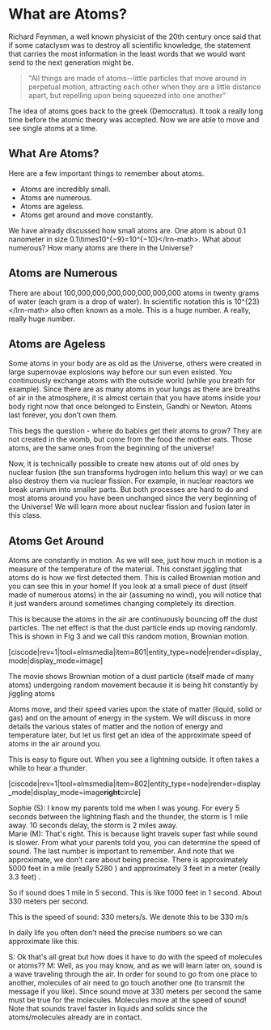 # What are Atoms?

Richard Feynman, a well known physicist of the 20th century once said that if some cataclysm was to destroy all scientific knowledge, the statement that carries the most information in the least words that we would want send to the next generation might be.

> "All things are made of atoms--little particles that move around in perpetual motion, attracting each other when they are a little distance apart, but repelling upon being squeezed into one another”

The idea of atoms goes back to the greek \(Democratus\). It took a really long time before the atomic theory was accepted. Now we are able to move and see single atoms at a time.

## What Are Atoms?

Here are a few important things to remember about atoms.

* Atoms are incredibly small.
* Atoms are numerous.
* Atoms are ageless.
* Atoms get around and move constantly.

We have already discussed how small atoms are. One atom is about 0.1 nanometer in size 0.1\times10^{−9}=10^{−10}&lt;/lrn-math&gt;. What about numerous? How many atoms are there in the Universe?

## Atoms are Numerous

There are about 100,000,000,000,000,000,000,000 atoms in twenty grams of water \(each gram is a drop of water\). In scientific notation this is 10^{23}&lt;/lrn-math&gt; also often known as a mole. This is a huge number. A really, really huge number.

## Atoms are Ageless

Some atoms in your body are as old as the Universe, others were created in large supernovae explosions way before our sun even existed. You continuously exchange atoms with the outside world \(while you breath for example\). Since there are as many atoms in your lungs as there are breaths of air in the atmosphere, it is almost certain that you have atoms inside your body right now that once belonged to Einstein, Gandhi or Newton. Atoms last forever, you don’t own them.

This begs the question - where do babies get their atoms to grow? They are not created in the womb, but come from the food the mother eats. Those atoms, are the same ones from the beginning of the universe!

Now, it is technically possible to create new atoms out of old ones by nuclear fusion \(the sun transforms hydrogen into helium this way\) or we can also destroy them via nuclear fission. For example, in nuclear reactors we break uranium into smaller parts. But both processes are hard to do and most atoms around you have been unchanged since the very beginning of the Universe! We will learn more about nuclear fission and fusion later in this class.

## Atoms Get Around

Atoms are constantly in motion. As we will see, just how much in motion is a measure of the temperature of the material. This constant jiggling that atoms do is how we first detected them. This is called Brownian motion and you can see this in your home! If you look at a small piece of dust \(itself made of numerous atoms\) in the air \(assuming no wind\), you will notice that it just wanders around sometimes changing completely its direction.

This is because the atoms in the air are continuously bouncing off the dust particles. The net effect is that the dust particle ends up moving randomly. This is shown in Fig 3 and we call this random motion, Brownian motion.

\[ciscode\|rev=1\|tool=elmsmedia\|item=801\|entity\_type=node\|render=display\_mode\|display\_mode=image\]

The movie shows Brownian motion of a dust particle \(itself made of many atoms\) undergoing random movement because it is being hit constantly by jiggling atoms

Atoms move, and their speed varies upon the state of matter \(liquid, solid or gas\) and on the amount of energy in the system. We will discuss in more details the various states of matter and the notion of energy and temperature later, but let us first get an idea of the approximate speed of atoms in the air around you.

This is easy to figure out. When you see a lightning outside. It often takes a while to hear a thunder.

\[ciscode\|rev=1\|tool=elmsmedia\|item=802\|entity\_type=node\|render=display\_mode\|display\_mode=image**right**circle\]

Sophie \(S\): I know my parents told me when I was young. For every 5 seconds between the lightning flash and the thunder, the storm is 1 mile away. 10 seconds delay, the storm is 2 miles away.  
Marie \(M\): That's right. This is because light travels super fast while sound is slower. From what your parents told you, you can determine the speed of sound. The last number is important to remember. And note that we approximate, we don’t care about being precise. There is approximately 5000 feet in a mile \(really 5280 \) and approximately 3 feet in a meter \(really 3.3 feet\) .

So if sound does 1 mile in 5 second. This is like 1000 feet in 1 second. About 330 meters per second.

This is the speed of sound: 330 meters/s. We denote this to be 330 m/s

In daily life you often don’t need the precise numbers so we can approximate like this.

S: Ok that's all great but how does it have to do with the speed of molecules or atoms?? M: Well, as you may know, and as we will learn later on, sound is a wave traveling through the air. In order for sound to go from one place to another, molecules of air need to go touch another one \(to transmit the message if you like\). Since sound move at 330 meters per second the same must be true for the molecules. Molecules move at the speed of sound! Note that sounds travel faster in liquids and solids since the atoms/molecules already are in contact.

